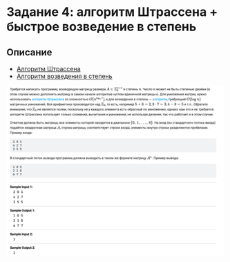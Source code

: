 # Задание 4: алгоритм Штрассена + быстрое возведение в степень

## Описание

* [Алгоритм Штрассена](https://ru.wikipedia.org/wiki/Алгоритм_Штрассена)
* [Алгоритм возведения в степень](https://ru.wikipedia.org/wiki/Алгоритмы_быстрого_возведения_в_степень)

![](./assets/1.png)
